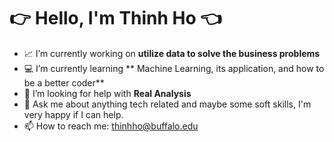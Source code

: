 # :point_right: Hello, I'm Thinh Ho :point_left:



- :chart_with_upwards_trend: I’m currently working on **utilize data to solve the business problems**
- :computer: I’m currently learning ** Machine Learning, its application, and how to be a better coder**
- 🤔 I’m looking for help with **Real Analysis**
- 💬 Ask me about anything tech related and maybe some soft skills, I'm very happy if I can help.
- 📫 How to reach me: thinhho@buffalo.edu
